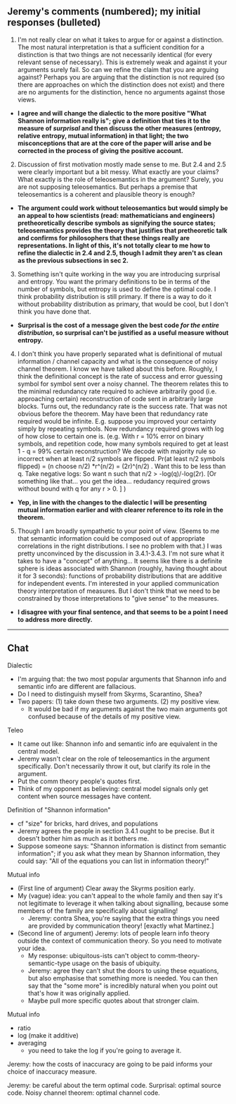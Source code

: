 ## Jeremy's comments (numbered); my initial responses (bulleted)

1. I'm not really clear on what it takes to argue for or against a distinction. The most natural interpretation is that a sufficient condition for a distinction is that two things are not necessarily identical (for every relevant sense of necessary). This is extremely weak and against it your arguments surely fail. So can we refine the claim that you are arguing against? Perhaps you are arguing that the distinction is not required (so there are approaches on which the distinction does not exist) and there are no arguments for the distinction, hence no arguments against those views.
  + **I agree and will change the dialectic to the more positive "What Shannon information really is"; give a definition that ties it to the measure of *surprisal* and then discuss the other measures (entropy, relative entropy, mutual information) in that light; the two misconceptions that are at the core of the paper will arise and be corrected in the process of giving the positive account.**
2. Discussion of first motivation mostly made sense to me. But 2.4 and 2.5 were clearly important but a bit messy. What exactly are your claims? What exactly is the role of teleosemantics in the argument? Surely, you are not supposing teleosemantics. But perhaps a premise that teleosemantics is a coherent and plausible theory is enough?
  + **The argument could work without teleosemantics but would simply be an appeal to how scientists (read: mathematicians and engineers) pretheoretically describe symbols as signifying the source states; teleosemantics provides the theory that justifies that pretheoretic talk and confirms for philosophers that these things really are representations. In light of this, it's not totally clear to me how to refine the dialectic in 2.4 and 2.5, though I admit they aren't as clean as the previous subsections in sec 2.**
3. Something isn't quite working in the way you are introducing surprisal and entropy. You want the primary definitions to be in terms of the number of symbols, but entropy is used to define the optimal code. I think probability distribution is still primary. If there is a way to do it without probability distribution as primary, that would be cool, but I don't think you have done that.
  + **Surprisal is the cost of a message given the best code *for the entire distribution*, so surprisal can't be justified as a useful measure without entropy.**
4. I don't think you have properly separated what is definitional of mutual information / channel capacity and what is the consequence of noisy channel theorem. I know we have talked about this before. Roughly, I think the definitional concept is the rate of success and error guessing symbol for symbol sent over a noisy channel. The theorem relates this to the minimal redundancy rate required to achieve arbitrarily good (i.e. approaching certain) reconstruction of code sent in arbitrarily large blocks. Turns out, the redundancy rate is the success rate. That was not obvious before the theorem. May have been that redundancy rate required would be infinite. E.g. suppose you improved your certainty simply by repeating symbols. Now redundancy required grows with log of how close to certain one is. (e.g. With r = 10% error on binary symbols, and repetition code, how many symbols required to get at least 1 - q = 99% certain reconstruction? We decode with majority rule so incorrect when at least n/2 symbols are flipped. Pr(at least n/2 symbols flipped) = (n choose n/2) \*r^(n/2) = (2r)^(n/2)  . Want this to be less than q. Take negative logs: So want n such that n/2 > -log(q)/-log(2r). \[Or something like that… you get the idea… redudancy required grows without bound with q for any r > 0. \] )
  + **Yep, in line with the changes to the dialectic I will be presenting mutual information earlier and with clearer reference to its role in the theorem.**
5. Though I am broadly sympathetic to your point of view. (Seems to me that semantic information could be composed out of appropriate correlations in the right distributions. I see no problem with that.)  I was pretty unconvinced by the discussion in 3.4.1-3.4.3.  I'm not sure what it takes to have a "concept" of anything… It seems like there is a definite sphere is ideas associated with Shannon (roughly, having thought about it for 3 seconds): functions of probability distributions that are additive for independent events. I'm interested in your applied communication theory interpretation of measures. But I don't think that we need to be constrained by those interpretations to "give sense" to the measures.
  + **I disagree with your final sentence, and that seems to be a point I need to address more directly.**

----

## Chat

Dialectic
+ I'm arguing that: the two most popular arguments that Shannon info and semantic info are different are fallacious.
+ Do I need to distinguish myself from Skyrms, Scarantino, Shea?
+ Two papers: (1) take down these two arguments. (2) my positive view.
  + It would be bad if my arguments against the two main arguments got confused because of the details of my positive view.

Teleo
+ It came out like: Shannon info and semantic info are equivalent in the central model.
+ Jeremy wasn't clear on the role of teleosemantics in the argument specifically. Don't necessarily throw it out, but clarify its role in the argument.
+ Put the comm theory people's quotes first.
+ Think of my opponent as believing: central model signals only get content when source messages have content.

Definition of "Shannon information"
+ cf "size" for bricks, hard drives, and populations
+ Jeremy agrees the people in section 3.4.1 ought to be precise. But it doesn't bother him as much as it bothers me.
+ Suppose someone says: "Shannon information is distinct from semantic information"; if you ask what they mean by Shannon information, they could say: "All of the equations you can list in information theory!"

Mutual info
+ (First line of argument) Clear away the Skyrms position early.
+ My (vague) idea: you can't appeal to the whole family and then say it's not legitimate to leverage it when talking about signalling, because some members of the family are specifically about signalling!
  + Jeremy: contra Shea, you're saying that the extra things you need are provided by communication theory! [exactly what Martinez.]
+ (Second line of argument) Jeremy: lots of people learn info theory outside the context of communication theory. So you need to motivate your idea.
  + My response: ubiquitous-ists can't object to comm-theory-semantic-type usage on the basis of ubiquity.
  + Jeremy: agree they can't shut the doors to using these equations, but also emphasise that something more is needed. You can then say that the "some more" is incredibly natural when you point out that's how it was originally applied.
  + Maybe pull more specific quotes about that stronger claim. 


Mutual info
+ ratio
+ log (make it additive)
+ averaging
  + you need to take the log if you're going to average it.

Jeremy: how the costs of inaccuracy are going to be paid informs your choice of inaccuracy measure.

Jeremy: be careful about the term optimal code. Surprisal: optimal source code. Noisy channel theorem: optimal channel code.


